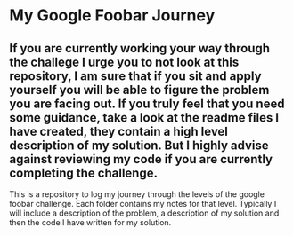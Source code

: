 # My Google Foobar Journey

## If you are currently working your way through the challege I urge you to not look at this repository, I am sure that if you sit and apply yourself you will be able to figure the problem you are facing out. If you truly feel that you need some guidance, take a look at the readme files I have created, they contain a high level description of my solution. But I highly advise against reviewing my code if you are currently completing the challenge.

This is a repository to log my journey through the levels of the google foobar challenge. Each folder contains my notes for that level. Typically I will include a description of the problem, a description of my solution and then the code I have written for my solution.
